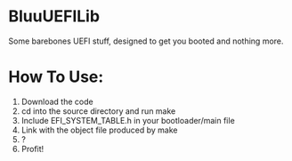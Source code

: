 # BluuUEFILib
Some barebones UEFI stuff, designed to get you booted and nothing more.

# How To Use:
1. Download the code <br>
2. cd into the source directory and run make
3. Include EFI_SYSTEM_TABLE.h in your bootloader/main file
4. Link with the object file produced by make
5. ?
6. Profit!

